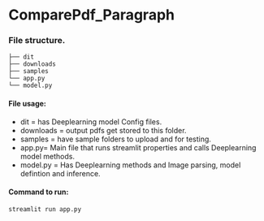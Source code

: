 # ComparePdf_Paragraph

### File structure.
```
├── dit
├── downloads
├── samples
└── app.py
└── model.py
```

#### File usage:
- dit = has Deeplearning model Config files.
- downloads = output pdfs get stored to this folder.
- samples = have sample folders to upload and for testing.
- app.py= Main file that runs streamlit properties and calls Deeplearning model methods.
- model.py = Has Deeplearning methods and Image parsing, model defintion and inference.

#### Command to run:
`streamlit run app.py`


